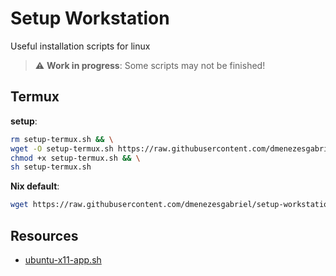 # Setup Workstation

Useful installation scripts for linux

> :warning: **Work in progress**: Some scripts may not be finished!

## Termux

**setup**:

```sh
rm setup-termux.sh && \
wget -O setup-termux.sh https://raw.githubusercontent.com/dmenezesgabriel/setup-workstation/refs/heads/master/termux/setup-termux.sh && \
chmod +x setup-termux.sh && \
sh setup-termux.sh
```

**Nix default**:

```sh
wget https://raw.githubusercontent.com/dmenezesgabriel/setup-workstation/refs/heads/master/termux/nix/default.nix
```

## Resources

- [ubuntu-x11-app.sh](https://github.com/01101010110/proot-distro-scripts/blob/main/ubuntu-x11-app.sh)
